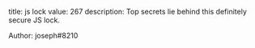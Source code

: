 title: js lock
value: 267
description: Top secrets lie behind this definitely secure JS lock.

Author: joseph#8210
